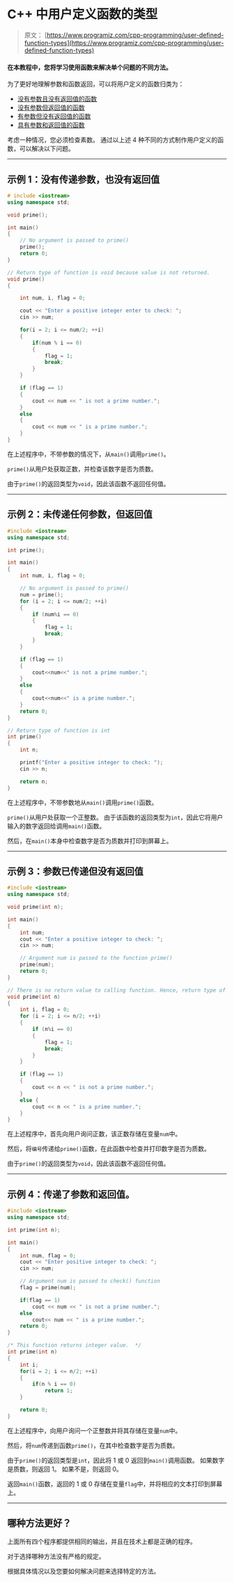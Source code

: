 # C++ 中用户定义函数的类型

> 原文： [https://www.programiz.com/cpp-programming/user-defined-function-types](https://www.programiz.com/cpp-programming/user-defined-function-types)

#### 在本教程中，您将学习使用函数来解决单个问题的不同方法。

为了更好地理解参数和函数返回，可以将用户定义的函数归类为：

*   [没有参数且没有返回值的函数](#no_argument_no_return)
*   [没有参数但返回值的函数](#no_argument_yes_return)
*   [有参数但没有返回值的函数](#yes_argument_no_return)
*   [具有参数和返回值的函数](#yes_argument_yes_return)

考虑一种情况，您必须检查素数。 通过以上述 4 种不同的方式制作用户定义的函数，可以解决以下问题。

* * *

## 示例 1：没有传递参数，也没有返回值

```cpp
# include <iostream>
using namespace std;

void prime();

int main()
{
    // No argument is passed to prime()
    prime();
    return 0;
}

// Return type of function is void because value is not returned.
void prime()
{

    int num, i, flag = 0;

    cout << "Enter a positive integer enter to check: ";
    cin >> num;

    for(i = 2; i <= num/2; ++i)
    {
        if(num % i == 0)
        {
            flag = 1; 
            break;
        }
    }

    if (flag == 1)
    {
        cout << num << " is not a prime number.";
    }
    else
    {
        cout << num << " is a prime number.";
    }
} 
```

在上述程序中，不带参数的情况下，从`main()`调用`prime()`。

`prime()`从用户处获取正数，并检查该数字是否为质数。

由于`prime()`的返回类型为`void`，因此该函数不返回任何值。

* * *

## 示例 2：未传递任何参数，但返回值

```cpp
#include <iostream>
using namespace std;

int prime();

int main()
{
    int num, i, flag = 0;

    // No argument is passed to prime()
    num = prime();
    for (i = 2; i <= num/2; ++i)
    {
        if (num%i == 0)
        {
            flag = 1;
            break;
        }
    }

    if (flag == 1)
    {
        cout<<num<<" is not a prime number.";
    }
    else
    {
        cout<<num<<" is a prime number.";
    }
    return 0;
}

// Return type of function is int
int prime()
{
    int n;

    printf("Enter a positive integer to check: ");
    cin >> n;

    return n;
}
```

在上述程序中，不带参数地从`main()`调用`prime()`函数。

`prime()`从用户处获取一个正整数。 由于该函数的返回类型为`int`，因此它将用户输入的数字返回给调用`main()`函数。

然后，在`main()`本身中检查数字是否为质数并打印到屏幕上。

* * *

## 示例 3：参数已传递但没有返回值

```cpp
#include <iostream>
using namespace std;

void prime(int n);

int main()
{
    int num;
    cout << "Enter a positive integer to check: ";
    cin >> num;

    // Argument num is passed to the function prime()
    prime(num);
    return 0;
}

// There is no return value to calling function. Hence, return type of function is void. */
void prime(int n)
{
    int i, flag = 0;
    for (i = 2; i <= n/2; ++i)
    {
        if (n%i == 0)
        {
            flag = 1;
            break;
        }
    }

    if (flag == 1)
    {
        cout << n << " is not a prime number.";
    }
    else {
        cout << n << " is a prime number.";
    }
}
```

在上述程序中，首先向用户询问正数，该正数存储在变量`num`中。

然后，将`编号`传递给`prime()`函数，在此函数中检查并打印数字是否为质数。

由于`prime()`的返回类型为`void`，因此该函数不返回任何值。

* * *

## 示例 4：传递了参数和返回值。

```cpp
#include <iostream>
using namespace std;

int prime(int n);

int main()
{
    int num, flag = 0;
    cout << "Enter positive integer to check: ";
    cin >> num;

    // Argument num is passed to check() function
    flag = prime(num);

    if(flag == 1)
        cout << num << " is not a prime number.";
    else
        cout<< num << " is a prime number.";
    return 0;
}

/* This function returns integer value.  */
int prime(int n)
{
    int i;
    for(i = 2; i <= n/2; ++i)
    {
        if(n % i == 0)
            return 1;
    }

    return 0;
} 
```

在上述程序中，向用户询问一个正整数并将其存储在变量`num`中。

然后，将`num`传递到函数`prime()`，在其中检查数字是否为质数。

由于`prime()`的返回类型是`int`，因此将 1 或 0 返回到`main()`调用函数。 如果数字是质数，则返回 1。 如果不是，则返回 0。

返回`main()`函数，返回的 1 或 0 存储在变量`flag`中，并将相应的文本打印到屏幕上。

* * *

## 哪种方法更好？

上面所有四个程序都提供相同的输出，并且在技术上都是正确的程序。

对于选择哪种方法没有严格的规定。

根据具体情况以及您要如何解决问题来选择特定的方法。